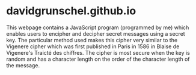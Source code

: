 # davidgrunschel.github.io

This webpage contains a JavaScript program (programmed by me) which enables users to encipher and decipher secret messages using a secret key.
The particular method used makes this cipher very similar to the Vigenere cipher which was first published in Paris in 1586 in Blaise de Vigenere's Traicté des chiffres.
The cipher is most secure when the key is random and has a character length on the order of the character length of the message.
